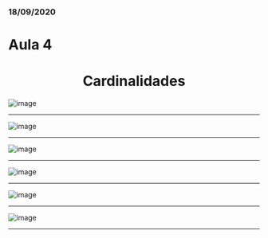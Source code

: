 ### 18/09/2020
# Aula 4

<h1 align="center"> Cardinalidades</h1>

![image](https://user-images.githubusercontent.com/61218420/97811743-462eb580-1c5b-11eb-930b-33200e5162d8.png)<hr>
![image](https://user-images.githubusercontent.com/61218420/97811788-8beb7e00-1c5b-11eb-96c8-03c0eed44570.png)<hr>
![image](https://user-images.githubusercontent.com/61218420/97811843-e389e980-1c5b-11eb-8d70-682e084639ce.png)<hr>
![image](https://user-images.githubusercontent.com/61218420/97811945-a8d48100-1c5c-11eb-826e-84648d42184c.png)<hr>
![image](https://user-images.githubusercontent.com/61218420/97811996-0d8fdb80-1c5d-11eb-8d9a-f97f55bbfa7a.png)<hr>
![image](https://user-images.githubusercontent.com/61218420/97811887-3b285500-1c5c-11eb-8633-2f52d63b2fd1.png)<hr>

